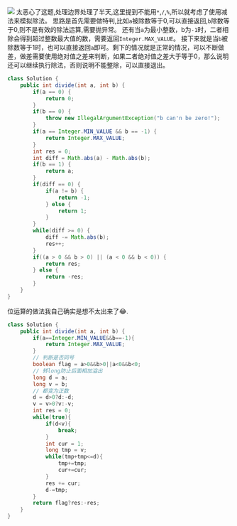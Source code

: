 ![](https://img2022.cnblogs.com/blog/2272548/202202/2272548-20220215234147184-2073112906.png)
太恶心了这题,处理边界处理了半天,这里提到不能用`*`,`/`,`%`,所以就考虑了使用减法来模拟除法。
思路是首先需要做特判,比如`a`被除数等于0,可以直接返回,`b`除数等于0,则不是有效的除法运算,需要抛异常。
还有当`a`为最小整数，b为`-1`时，二者相除会得到超过整数最大值的数，需要返回`Integer.MAX_VALUE`。
接下来就是当`b`被除数等于1时，也可以直接返回`a`即可。剩下的情况就是正常的情况，可以不断做差，做差需要使用绝对值之差来判断，如果二者绝对值之差大于等于0，那么说明还可以继续执行除法，否则说明不能整除，可以直接退出。
```java
class Solution {
    public int divide(int a, int b) {
        if(a == 0) {
            return 0;
        }
        if(b == 0) {
            throw new IllegalArgumentException("b can'n be zero!");
        }
        if(a == Integer.MIN_VALUE && b == -1) {
            return Integer.MAX_VALUE;
        }
        int res = 0;
        int diff = Math.abs(a) - Math.abs(b);
        if(b == 1) {
            return a;
        }
        if(diff == 0) {
            if(a != b) {
                return -1;
            } else {
                return 1;
            }
        }
        while(diff >= 0) {
            diff -= Math.abs(b);
            res++;
        }
        if((a > 0 && b > 0) || (a < 0 && b < 0)) {
            return res;
        } else {
            return -res;
        }
    }
}
```
位运算的做法我自己确实是想不太出来了😂.
```java
class Solution {
    public int divide(int a, int b) {
        if(a==Integer.MIN_VALUE&&b==-1){
            return Integer.MAX_VALUE;
        }
        // 判断是否同号
        boolean flag = a>0&&b>0||a<0&&b<0;
        // 转long防止后面相加溢出
        long d = a;
        long v = b;
        // 都变为正数
        d = d>0?d:-d;
        v = v>0?v:-v;
        int res = 0;
        while(true){
            if(d<v){
                break;
            }
            int cur = 1;
            long tmp = v;
            while(tmp+tmp<=d){
                tmp+=tmp;
                cur+=cur;
            }
            res += cur;
            d-=tmp;
        }
        return flag?res:-res;
    }
}
```